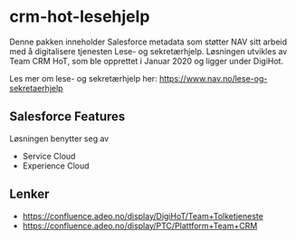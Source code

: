 # crm-hot-lesehjelp

Denne pakken inneholder Salesforce metadata som støtter NAV sitt arbeid med å digitalisere tjenesten Lese- og sekretærhjelp. Løsningen utvikles av Team CRM HoT, som ble opprettet i Januar 2020 og ligger under DigiHot.

Les mer om lese- og sekretærhjelp her:
https://www.nav.no/lese-og-sekretaerhjelp

## Salesforce Features

Løsningen benytter seg av 
- Service Cloud
- Experience Cloud

## Lenker
- https://confluence.adeo.no/display/DigiHoT/Team+Tolketjeneste
- https://confluence.adeo.no/display/PTC/Plattform+Team+CRM
